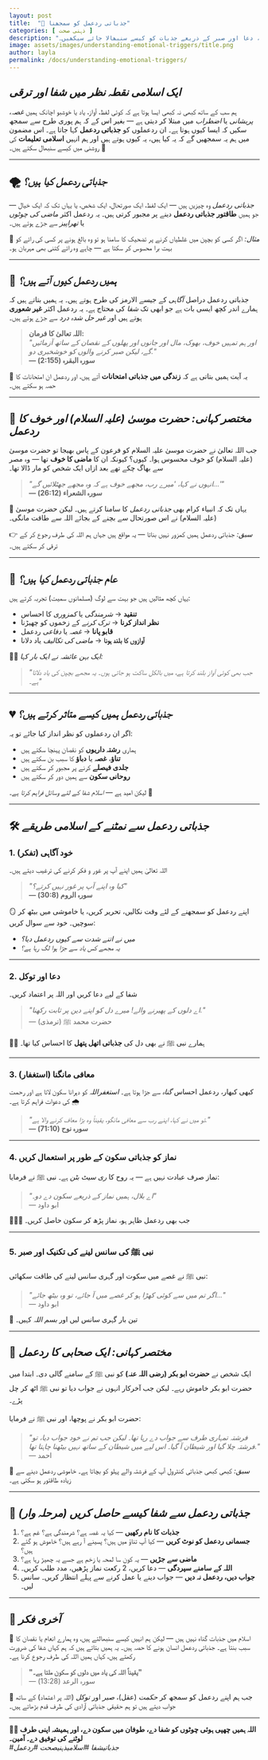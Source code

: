 ```yaml
---
layout: post
title:  "🧠 جذباتی ردعمل کو سمجھنا"
categories: [ ذہنی صحت ]
description: "جذباتی ردعمل کو اسلامی نقطہ نظر سے سمجھیں، ماضی کے زخموں کو شفا دینے، ردعمل کو سنبھالنے اور ایمان کے ذریعے سکون حاصل کرنے کے لیے عملی مشورے حاصل کریں۔ حضرت محمد ﷺ کی تعلیمات، دعا اور صبر کے ذریعے جذبات کو کیسے سنبھالا جائے سیکھیں۔"
image: assets/images/understanding-emotional-triggers/title.png
author: layla
permalink: /docs/understanding-emotional-triggers/
---
```


## *ایک اسلامی نقطہ نظر میں شفا اور ترقی*

ہم سب کے ساتھ کبھی نہ کبھی ایسا ہوتا ہے کہ کوئی لفظ، آواز، یاد یا خوشبو اچانک ہمیں *غصہ*، *پریشانی* یا *اضطراب* میں مبتلا کر دیتی ہے — بغیر اس کے کہ ہم پوری طرح سے سمجھ سکیں کہ ایسا کیوں ہوتا ہے۔ ان ردعملوں کو **جذباتی ردعمل** کہا جاتا ہے۔ اس مضمون میں ہم یہ سمجھیں گے کہ یہ کیا ہیں، یہ کیوں ہوتے ہیں اور ہم انہیں **اسلامی تعلیمات** کی روشنی میں کیسے سنبھال سکتے ہیں۔ 🌙

---

## 🌪️ *جذباتی ردعمل کیا ہیں؟*

*جذباتی ردعمل* وہ چیزیں ہیں — ایک لفظ، ایک صورتحال، ایک شخص، یا یہاں تک کہ ایک خیال — جو ہمیں **طاقتور جذباتی ردعمل** دینے پر مجبور کرتی ہیں۔ یہ ردعمل اکثر *ماضی کی چوٹوں* یا *تھراپیز* سے جڑے ہوتے ہیں۔

🔸 *مثال:* اگر کسی کو بچپن میں غلطیاں کرنے پر تضحیک کا سامنا ہو تو وہ بالغ ہونے پر کسی کی رائے کو بہت برا محسوس کر سکتا ہے — چاہے وہ رائے کتنی بھی مہربان ہو۔

---

## 🧩 *ہمیں ردعمل کیوں آتے ہیں؟*

جذباتی ردعمل دراصل *آگاہی* کے جیسے الارمز کی طرح ہوتے ہیں۔ یہ ہمیں بتاتے ہیں کہ ہمارے اندر کچھ ایسی بات ہے جو ابھی تک *شفا* کی محتاج ہے۔ یہ ردعمل اکثر **غیر شعوری** ہوتے ہیں اور *غیر حل شدہ درد* سے جڑے ہوتے ہیں۔

> **اللہ تعالیٰ کا فرمان:**  
> _"اور ہم تمہیں خوف، بھوک، مال اور جانوں اور پھلوں کے نقصان کے ساتھ آزمائیں گے، لیکن صبر کرنے والوں کو خوشخبری دو."_  
> **— سورہ البقرہ (2:155)**

🌸 یہ آیت ہمیں بتاتی ہے کہ **زندگی میں جذباتی امتحانات** آتے ہیں، اور ردعمل ان امتحانات کا حصہ ہو سکتے ہیں۔

---

## 📖 *مختصر کہانی: حضرت موسیٰ (علیہ السلام) اور خوف کا ردعمل*

جب اللہ تعالیٰ نے حضرت موسیٰ علیہ السلام کو فرعون کے پاس بھیجا تو حضرت موسیٰ (علیہ السلام) کو خوف محسوس ہوا۔ کیوں؟ کیونکہ ان کا **ماضی کا خوف** تھا — وہ مصر سے بھاگ چکے تھے بعد ازاں ایک شخص کو مار ڈالا تھا۔

> _"انہوں نے کہا، 'میرے رب، مجھے خوف ہے کہ وہ مجھے جھٹلائیں گے...'"_  
> **— سورہ الشعراء (26:12)**

🌟 یہاں تک کہ انبیاء کرام بھی *جذباتی ردعمل* کا سامنا کرتے ہیں۔ لیکن حضرت موسیٰ (علیہ السلام) نے اس صورتحال سے بچنے کے بجائے اللہ سے طاقت مانگی۔

👉 *سبق:* جذباتی ردعمل ہمیں کمزور نہیں بناتا — یہ مواقع ہیں جہاں ہم اللہ کی طرف رجوع کر کے ترقی کر سکتے ہیں۔

---

## 🚨 *عام جذباتی ردعمل کیا ہیں؟*

یہاں کچھ مثالیں ہیں جو بہت سے لوگ (مسلمانوں سمیت) تجربہ کرتے ہیں:

- **تنقید** → *شرمندگی* یا *کمزوری* کا احساس
- **نظر انداز کرنا** → *ترک کرنے* کے زخموں کو چھیڑنا
- **قابو پانا** → *غصہ* یا *دفاعی* ردعمل
- **آوازوں کا بلند ہونا** → *ماضی کی تکالیف* یاد دلانا

🧕🏽 *ایک بہن عائشہ نے ایک بار کہا:*  
> *"جب بھی کوئی آواز بلند کرتا ہے، میں بالکل ساکت ہو جاتی ہوں۔ یہ مجھے بچپن کی یاد دلاتا ہے۔"*

---

## 💔 *جذباتی ردعمل ہمیں کیسے متاثر کرتے ہیں؟*

اگر ان ردعملوں کو نظر انداز کیا جائے تو یہ:

- ہماری **رشتہ داریوں** کو نقصان پہنچا سکتے ہیں
- **تناؤ**، **غصہ** یا **دباؤ** کا سبب بن سکتے ہیں
- **جلدی فیصلے** کرنے پر مجبور کر سکتے ہیں
- **روحانی سکون** سے ہمیں دور کر سکتے ہیں

لیکن امید ہے — *اسلام شفا کے لئے وسائل فراہم کرتا ہے*۔ 🛐

---

## 🛠️ *جذباتی ردعمل سے نمٹنے کے اسلامی طریقے*

### 1. **خود آگاہی (تفکر)**  
اللہ تعالیٰ ہمیں اپنے آپ پر غور و فکر کرنے کی ترغیب دیتے ہیں۔

> _"کیا وہ اپنے آپ پر غور نہیں کرتے؟"_  
> **— سورہ الروم (30:8)**

🪞 اپنے ردعمل کو سمجھنے کے لئے وقت نکالیں، تحریر کریں، یا خاموشی میں بیٹھ کر سوچیں۔ خود سے سوال کریں:
- *میں نے اتنے شدت سے کیوں ردعمل دیا؟*
- *یہ مجھے کس یاد سے جڑا ہوا لگ رہا ہے؟*

---

### 2. **دعا اور توکل**

شفا کے لیے دعا کریں اور اللہ پر اعتماد کریں۔

> _"اے دلوں کے پھیرنے والے! میرے دل کو اپنے دین پر ثابت رکھنا."_  
> — حضرت محمد ﷺ (ترمذی)

👐🏽 ہمارے نبی ﷺ نے بھی دل کی **جذباتی اتھل پتھل** کا احساس کیا تھا۔

---

### 3. **معافی مانگنا (استغفار)**

کبھی کبھار، ردعمل احساس *گناہ* سے جڑا ہوتا ہے۔ *استغفراللہ* کو دہرانا سکون لاتا ہے اور رحمت کی دعوات فراہم کرتا ہے۔ 🌧️

> _"تو میں نے کہا، اپنے رب سے معافی مانگو، یقیناً وہ بڑا معاف کرنے والا ہے."_  
> **— سورہ نوح (71:10)**

---

### 4. **نماز کو جذباتی سکون کے طور پر استعمال کریں**

نماز صرف عبادت نہیں ہے — یہ روح کا *ری سیٹ بٹن* ہے۔ نبی ﷺ نے فرمایا:

> _"اے بلال، ہمیں نماز کے ذریعے سکون دے دو۔"_  
> — ابو داود

🧎🏽‍♀️ جب بھی ردعمل ظاہر ہو، نماز پڑھ کر سکون حاصل کریں۔

---

### 5. **نبی ﷺ کی سانس لینے کی تکنیک اور صبر**

نبی ﷺ نے غصے میں سکوت اور گہری سانس لینے کی طاقت سکھائی:

> _"اگر تم میں سے کوئی کھڑا ہو کر غصے میں آ جائے، تو وہ بیٹھ جائے..."_  
> — ابو داود

💨 تین بار گہری سانس لیں اور *بسم اللہ* کہیں۔

---

## 🕌 *مختصر کہانی: ایک صحابی کا ردعمل*

ایک شخص نے **حضرت ابو بکر (رضی اللہ عنہ)** کو نبی ﷺ کے سامنے گالی دی۔ ابتدا میں حضرت ابو بکر خاموش رہے۔ لیکن جب آخرکار انہوں نے جواب دیا تو نبی ﷺ اٹھ کر چل پڑے۔

حضرت ابو بکر نے پوچھا، اور نبی ﷺ نے فرمایا:

> _"فرشتہ تمہاری طرف سے جواب دے رہا تھا۔ لیکن جب تم نے خود جواب دیا، تو فرشتہ چلا گیا اور شیطان آ گیا۔ اس لیے میں شیطان کے ساتھ نہیں بیٹھنا چاہتا تھا."_  
> — احمد

📌 *سبق:* کبھی کبھی جذباتی کنٹرول آپ کے فرشتہ والے پہلو کو بچاتا ہے۔ خاموشی ردعمل دینے سے زیادہ طاقتور ہو سکتی ہے۔

---

## 🧭 *جذباتی ردعمل سے شفا کیسے حاصل کریں (مرحلہ وار)*

1. **جذبات کا نام رکھیں** — کیا یہ غصہ ہے؟ شرمندگی ہے؟ غم ہے؟
2. **جسمانی ردعمل کو نوٹ کریں** — کیا آپ تناؤ میں ہیں؟ پسینے آ رہے ہیں؟ خاموش ہو گئے ہیں؟
3. **ماضی سے جڑیں** — یہ کون سا لمحہ یا زخم ہے جسے یہ چھیڑ رہا ہے؟
4. **اللہ کے سامنے سپردگی** — دعا کریں، 2 رکعت نماز پڑھیں، مدد طلب کریں۔
5. **جواب دیں، ردعمل نہ دیں** — جواب دینے یا عمل کرنے سے پہلے انتظار کریں۔ سانس لیں۔

---

## 🌷 *آخری فکر*

🌙 اسلام میں جذبات گناہ نہیں ہیں — لیکن ہم انہیں کیسے سنبھالتے ہیں، وہ ہمارے انعام یا نقصان کا سبب بنتا ہے۔ جذباتی ردعمل انسان ہونے کا حصہ ہیں۔ یہ ہمیں بتاتے ہیں کہ ہم کہاں شفا کی ضرورت رکھتے ہیں، کہاں ہمیں اللہ کی طرف رجوع کرنا ہے۔

> **"یقیناً اللہ کی یاد میں دلوں کو سکون ملتا ہے۔"**  
> — سورہ الرعد (13:28)

💖 جب ہم اپنے ردعمل کو سمجھ کر *حکمت* (عقل)، *صبر* اور *توکل* (اللہ پر اعتماد) کے ساتھ جواب دیتے ہیں تو ہم حقیقی جذباتی آزادی کی طرف قدم بڑھاتے ہیں۔

---

**🤲🏽 اللہ ہمیں چھپی ہوئی چوٹوں کو شفا دے، طوفان میں سکون دے، اور ہمیشہ اپنی طرف لوٹنے کی توفیق دے۔ آمین۔**  
*#جذباتیشفا #اسلامیذہنیصحت #ردعمل*

